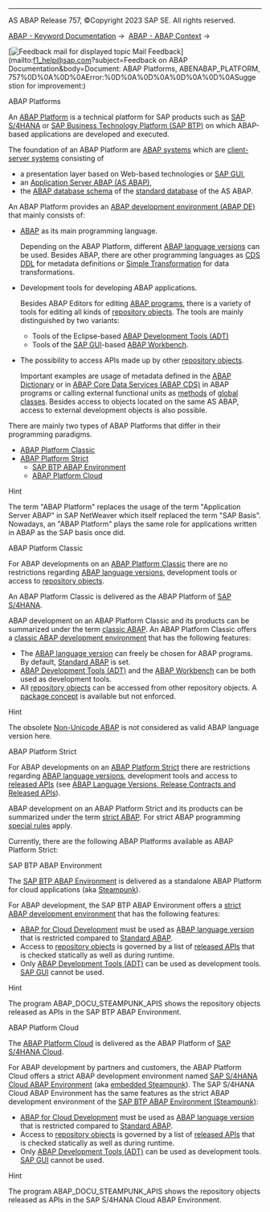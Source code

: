   

* * *

AS ABAP Release 757, ©Copyright 2023 SAP SE. All rights reserved.

[ABAP - Keyword Documentation](https://help.sap.com/doc/abapdocu_757_index_htm/7.57/en-US/abenabap.htm) →  [ABAP - ABAP Context](https://help.sap.com/doc/abapdocu_757_index_htm/7.57/en-US/abenabap_context.htm) → 

 [![](Mail.gif?object=Mail.gif&sap-language=EN "Feedback mail for displayed topic") Mail Feedback](mailto:f1_help@sap.com?subject=Feedback on ABAP Documentation&body=Document: ABAP Platforms, ABENABAP_PLATFORM, 757%0D%0A%0D%0AError:%0D%0A%0D%0A%0D%0A%0D%0ASugge
stion for improvement:)

ABAP Platforms

An [ABAP Platform](https://help.sap.com/doc/abapdocu_757_index_htm/7.57/en-US/abenabap_platform_glosry.htm "Glossary Entry") is a technical platform for SAP products such as [SAP S/4HANA](https://help.sap.com/doc/abapdocu_757_index_htm/7.57/en-US/abensap_s4hana_glosry.htm "Glossary Entry") or [SAP Business Technology Platform (SAP BTP)](https://help.sap.com/doc/abapdocu_757_index_htm/7.57/en-US/abensap_btp_glosry.htm "Glossary Entry") on which ABAP-based applications are developed and executed.

The foundation of an ABAP Platform are [ABAP systems](https://help.sap.com/doc/abapdocu_757_index_htm/7.57/en-US/abenabap_system_glosry.htm "Glossary Entry") which are [client-server systems](https://help.sap.com/doc/abapdocu_757_index_htm/7.57/en-US/abenclient_server_system_glosry.htm "Glossary Entry") consisting of

-   a presentation layer based on Web-based technologies or [SAP GUI](https://help.sap.com/doc/abapdocu_757_index_htm/7.57/en-US/abensap_gui_glosry.htm "Glossary Entry"),
-   an [Application Server ABAP (AS ABAP)](https://help.sap.com/doc/abapdocu_757_index_htm/7.57/en-US/abenas_abap_glosry.htm "Glossary Entry"),
-   the [ABAP database schema](https://help.sap.com/doc/abapdocu_757_index_htm/7.57/en-US/abenabap_db_schema_glosry.htm "Glossary Entry") of the [standard database](https://help.sap.com/doc/abapdocu_757_index_htm/7.57/en-US/abenstandard_db_glosry.htm "Glossary Entry") of the AS ABAP.

An ABAP Platform provides an [ABAP development environment (ABAP DE)](https://help.sap.com/doc/abapdocu_757_index_htm/7.57/en-US/abenabap_dev_envir_glosry.htm "Glossary Entry") that mainly consists of:

-   [ABAP](https://help.sap.com/doc/abapdocu_757_index_htm/7.57/en-US/abenabap_glosry.htm "Glossary Entry") as its main programming language.
    
    Depending on the ABAP Platform, different [ABAP language versions](https://help.sap.com/doc/abapdocu_757_index_htm/7.57/en-US/abenabap_version_glosry.htm "Glossary Entry") can be used. Besides ABAP, there are other programming languages as [CDS DDL](https://help.sap.com/doc/abapdocu_757_index_htm/7.57/en-US/abencds_ddl_glosry.htm "Glossary Entry") for metadata definitions or [Simple Transformation](https://help.sap.com/doc/abapdocu_757_index_htm/7.57/en-US/abensimple_transformation_glosry.htm "Glossary Entry") for data transformations.
    
-   Development tools for developing ABAP applications.
    
    Besides ABAP Editors for editing [ABAP programs](https://help.sap.com/doc/abapdocu_757_index_htm/7.57/en-US/abenabap_program_glosry.htm "Glossary Entry"), there is a variety of tools for editing all kinds of [repository objects](https://help.sap.com/doc/abapdocu_757_index_htm/7.57/en-US/abenrepository_object_glosry.htm "Glossary Entry"). The tools are mainly distinguished by two variants:
    
    -   Tools of the Eclipse-based [ABAP Development Tools (ADT)](https://help.sap.com/doc/abapdocu_757_index_htm/7.57/en-US/abenadt_glosry.htm "Glossary Entry")
    -   Tools of the [SAP GUI](https://help.sap.com/doc/abapdocu_757_index_htm/7.57/en-US/abensap_gui_glosry.htm "Glossary Entry")\-based [ABAP Workbench](https://help.sap.com/doc/abapdocu_757_index_htm/7.57/en-US/abenabap_workbench_glosry.htm "Glossary Entry").
-   The possibility to access APIs made up by other [repository objects](https://help.sap.com/doc/abapdocu_757_index_htm/7.57/en-US/abenrepository_object_glosry.htm "Glossary Entry").
    
    Important examples are usage of metadata defined in the [ABAP Dictionary](https://help.sap.com/doc/abapdocu_757_index_htm/7.57/en-US/abenabap_dictionary_glosry.htm "Glossary Entry") or in [ABAP Core Data Services (ABAP CDS)](https://help.sap.com/doc/abapdocu_757_index_htm/7.57/en-US/abenabap_cds_glosry.htm "Glossary Entry") in ABAP programs or calling external functional units as [methods](https://help.sap.com/doc/abapdocu_757_index_htm/7.57/en-US/abenmethod_glosry.htm "Glossary Entry") of [global classes](https://help.sap.com/doc/abapdocu_757_index_htm/7.57/en-US/abenglobal_class_glosry.htm "Glossary Entry"). Besides access to objects located on the same AS ABAP, access to external development objects is also possible.
    

There are mainly two types of ABAP Platforms that differ in their programming paradigms.

-   [ABAP Platform Classic](#@@ITOC@@ABENABAP_PLATFORM_1)
-   [ABAP Platform Strict](#@@ITOC@@ABENABAP_PLATFORM_2)
    -   [SAP BTP ABAP Environment](#@@ITOC@@ABENABAP_PLATFORM_3)
    -   [ABAP Platform Cloud](#@@ITOC@@ABENABAP_PLATFORM_4)

Hint

The term "ABAP Platform" replaces the usage of the term "Application Server ABAP" in SAP NetWeaver which itself replaced the term "SAP Basis". Nowadays, an "ABAP Platform" plays the same role for applications written in ABAP as the SAP basis once did.

ABAP Platform Classic   

For ABAP developments on an [ABAP Platform Classic](https://help.sap.com/doc/abapdocu_757_index_htm/7.57/en-US/abenabap_platform_classic_glosry.htm "Glossary Entry") there are no restrictions regarding [ABAP language versions](https://help.sap.com/doc/abapdocu_757_index_htm/7.57/en-US/abenabap_version_glosry.htm "Glossary Entry"), development tools or access to [repository objects](https://help.sap.com/doc/abapdocu_757_index_htm/7.57/en-US/abenrepository_object_glosry.htm "Glossary Entry").

An ABAP Platform Classic is delivered as the ABAP Platform of [SAP S/4HANA](https://help.sap.com/doc/abapdocu_757_index_htm/7.57/en-US/abensap_s4hana_glosry.htm "Glossary Entry").

ABAP development on an ABAP Platform Classic and its products can be summarized under the term [classic ABAP](https://help.sap.com/doc/abapdocu_757_index_htm/7.57/en-US/abenclassic_abap_glosry.htm "Glossary Entry"). An ABAP Platform Classic offers a [classic ABAP development environment](https://help.sap.com/doc/abapdocu_757_index_htm/7.57/en-US/abenclassic_abap_dev_envir_glosry.htm "Glossary Entry") that has the following features:

-   The [ABAP language version](https://help.sap.com/doc/abapdocu_757_index_htm/7.57/en-US/abenabap_version_glosry.htm "Glossary Entry") can freely be chosen for ABAP programs. By default, [Standard ABAP](https://help.sap.com/doc/abapdocu_757_index_htm/7.57/en-US/abenstandard_abap_glosry.htm "Glossary Entry") is set.
-   [ABAP Development Tools (ADT)](https://help.sap.com/doc/abapdocu_757_index_htm/7.57/en-US/abenadt_glosry.htm "Glossary Entry") and the [ABAP Workbench](https://help.sap.com/doc/abapdocu_757_index_htm/7.57/en-US/abenabap_workbench_glosry.htm "Glossary Entry") can be both used as development tools.
-   All [repository objects](https://help.sap.com/doc/abapdocu_757_index_htm/7.57/en-US/abenrepository_object_glosry.htm "Glossary Entry") can be accessed from other repository objects. A [package concept](https://help.sap.com/doc/abapdocu_757_index_htm/7.57/en-US/abenpackage_concept_glosry.htm "Glossary Entry") is available but not enforced.

Hint

The obsolete [Non-Unicode ABAP](https://help.sap.com/doc/abapdocu_757_index_htm/7.57/en-US/abennon_unicode_abap_glosry.htm "Glossary Entry") is not considered as valid ABAP language version here.

ABAP Platform Strict   

For ABAP developments on an [ABAP Platform Strict](https://help.sap.com/doc/abapdocu_757_index_htm/7.57/en-US/abenabap_platform_strict_glosry.htm "Glossary Entry") there are restrictions regarding [ABAP language versions](https://help.sap.com/doc/abapdocu_757_index_htm/7.57/en-US/abenabap_version_glosry.htm "Glossary Entry"), development tools and access to [released APIs](https://help.sap.com/doc/abapdocu_757_index_htm/7.57/en-US/abenreleased_api_glosry.htm "Glossary Entry") (see [ABAP Language Versions, Release Contracts and Released APIs](https://help.sap.com/doc/abapdocu_757_index_htm/7.57/en-US/abenabap_versions_and_apis.htm)).

ABAP development on an ABAP Platform Strict and its products can be summarized under the term [strict ABAP](https://help.sap.com/doc/abapdocu_757_index_htm/7.57/en-US/abenstrict_abap_glosry.htm "Glossary Entry"). For strict ABAP programming [special rules](https://help.sap.com/doc/abapdocu_757_index_htm/7.57/en-US/abenabap_strict_rules.htm) apply.

Currently, there are the following ABAP Platforms available as ABAP Platform Strict:

SAP BTP ABAP Environment   

The [SAP BTP ABAP Environment](https://help.sap.com/doc/abapdocu_757_index_htm/7.57/en-US/abensap_btp_abap_env_glosry.htm "Glossary Entry") is delivered as a standalone ABAP Platform for cloud applications (aka [Steampunk](https://help.sap.com/doc/abapdocu_757_index_htm/7.57/en-US/abensteampunk_glosry.htm "Glossary Entry")).

For ABAP development, the SAP BTP ABAP Environment offers a [strict ABAP development environment](https://help.sap.com/doc/abapdocu_757_index_htm/7.57/en-US/abenstrict_abap_dev_envir_glosry.htm "Glossary Entry") that has the following features:

-   [ABAP for Cloud Development](https://help.sap.com/doc/abapdocu_757_index_htm/7.57/en-US/abenabap_for_sap_cloud_glosry.htm "Glossary Entry") must be used as [ABAP language version](https://help.sap.com/doc/abapdocu_757_index_htm/7.57/en-US/abenabap_version_glosry.htm "Glossary Entry") that is restricted compared to [Standard ABAP](https://help.sap.com/doc/abapdocu_757_index_htm/7.57/en-US/abenstandard_abap_glosry.htm "Glossary Entry").
-   Access to [repository objects](https://help.sap.com/doc/abapdocu_757_index_htm/7.57/en-US/abenrepository_object_glosry.htm "Glossary Entry") is governed by a list of [released APIs](https://help.sap.com/doc/abapdocu_757_index_htm/7.57/en-US/abenreleased_api_glosry.htm "Glossary Entry") that is checked statically as well as during runtime.
-   Only [ABAP Development Tools (ADT)](https://help.sap.com/doc/abapdocu_757_index_htm/7.57/en-US/abenadt_glosry.htm "Glossary Entry") can be used as development tools. [SAP GUI](https://help.sap.com/doc/abapdocu_757_index_htm/7.57/en-US/abensap_gui_glosry.htm "Glossary Entry") cannot be used.

Hint

The program ABAP\_DOCU\_STEAMPUNK\_APIS shows the repository objects released as APIs in the SAP BTP ABAP Environment.

ABAP Platform Cloud   

The [ABAP Platform Cloud](https://help.sap.com/doc/abapdocu_757_index_htm/7.57/en-US/abenabap_platform_cloud_glosry.htm "Glossary Entry") is delivered as the ABAP Platform of [SAP S/4HANA Cloud](https://help.sap.com/doc/abapdocu_757_index_htm/7.57/en-US/abensap_s4hana_cloud_glosry.htm "Glossary Entry").

For ABAP development by partners and customers, the ABAP Platform Cloud offers a strict ABAP development environment named [SAP S/4HANA Cloud ABAP Environment](https://help.sap.com/doc/abapdocu_757_index_htm/7.57/en-US/abens4_hana_cloud_abap_env_glosry.htm "Glossary Entry") (aka [embedded Steampunk](https://help.sap.com/doc/abapdocu_757_index_htm/7.57/en-US/abenembedded_steampunk_glosry.htm "Glossary Entry")). The SAP S/4HANA Cloud ABAP Environment has the same features as the strict ABAP development environment of the [SAP BTP ABAP Environment (Steampunk)](https://help.sap.com/doc/abapdocu_757_index_htm/7.57/en-US/abensap_btp_abap_env_glosry.htm "Glossary Entry"):

-   [ABAP for Cloud Development](https://help.sap.com/doc/abapdocu_757_index_htm/7.57/en-US/abenabap_for_sap_cloud_glosry.htm "Glossary Entry") must be used as [ABAP language version](https://help.sap.com/doc/abapdocu_757_index_htm/7.57/en-US/abenabap_version_glosry.htm "Glossary Entry") that is restricted compared to [Standard ABAP](https://help.sap.com/doc/abapdocu_757_index_htm/7.57/en-US/abenstandard_abap_glosry.htm "Glossary Entry").
-   Access to [repository objects](https://help.sap.com/doc/abapdocu_757_index_htm/7.57/en-US/abenrepository_object_glosry.htm "Glossary Entry") is governed by a list of [released APIs](https://help.sap.com/doc/abapdocu_757_index_htm/7.57/en-US/abenreleased_api_glosry.htm "Glossary Entry") that is checked statically as well as during runtime.
-   Only [ABAP Development Tools (ADT)](https://help.sap.com/doc/abapdocu_757_index_htm/7.57/en-US/abenadt_glosry.htm "Glossary Entry") can be used as development tools. [SAP GUI](https://help.sap.com/doc/abapdocu_757_index_htm/7.57/en-US/abensap_gui_glosry.htm "Glossary Entry") cannot be used.

Hint

The program ABAP\_DOCU\_STEAMPUNK\_APIS shows the repository objects released as APIs in the SAP S/4HANA Cloud ABAP Environment.